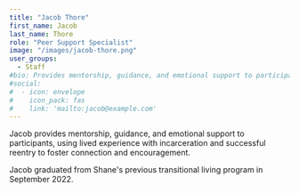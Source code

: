 ```yaml
---
title: "Jacob Thore"
first_name: Jacob
last_name: Thore
role: "Peer Support Specialist"
image: "/images/jacob-thore.png"
user_groups:
  - Staff
#bio: Provides mentorship, guidance, and emotional support to participants, using lived experience with incarceration and successful reentry to foster connection and encouragement.
#social:
#  - icon: envelope
#    icon_pack: fas
#    link: 'mailto:jacob@example.com'
---
```


Jacob provides mentorship, guidance, and emotional support to participants, using lived experience with incarceration and successful reentry to foster connection and encouragement.

Jacob graduated from Shane's previous transitional living program in September 2022.